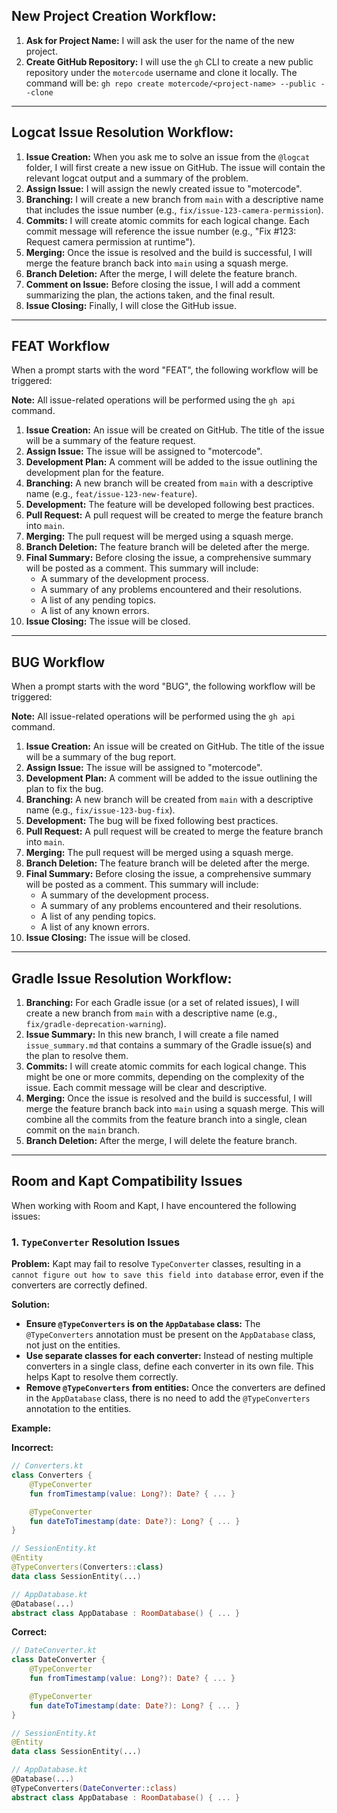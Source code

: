 ## New Project Creation Workflow:

1.  **Ask for Project Name:** I will ask the user for the name of the new project.
2.  **Create GitHub Repository:** I will use the `gh` CLI to create a new public repository under the `motercode` username and clone it locally. The command will be: `gh repo create motercode/<project-name> --public --clone`

---


## Logcat Issue Resolution Workflow:

1.  **Issue Creation:** When you ask me to solve an issue from the `@logcat` folder, I will first create a new issue on GitHub. The issue will contain the relevant logcat output and a summary of the problem.
2.  **Assign Issue:** I will assign the newly created issue to "motercode".
3.  **Branching:** I will create a new branch from `main` with a descriptive name that includes the issue number (e.g., `fix/issue-123-camera-permission`).
4.  **Commits:** I will create atomic commits for each logical change. Each commit message will reference the issue number (e.g., "Fix #123: Request camera permission at runtime").
5.  **Merging:** Once the issue is resolved and the build is successful, I will merge the feature branch back into `main` using a squash merge.
6.  **Branch Deletion:** After the merge, I will delete the feature branch.
7.  **Comment on Issue:** Before closing the issue, I will add a comment summarizing the plan, the actions taken, and the final result.
8.  **Issue Closing:** Finally, I will close the GitHub issue.

---

## FEAT Workflow

When a prompt starts with the word "FEAT", the following workflow will be triggered:

**Note:** All issue-related operations will be performed using the `gh api` command.

1.  **Issue Creation:** An issue will be created on GitHub. The title of the issue will be a summary of the feature request.
2.  **Assign Issue:** The issue will be assigned to "motercode".
3.  **Development Plan:** A comment will be added to the issue outlining the development plan for the feature.
4.  **Branching:** A new branch will be created from `main` with a descriptive name (e.g., `feat/issue-123-new-feature`).
5.  **Development:** The feature will be developed following best practices.
6.  **Pull Request:** A pull request will be created to merge the feature branch into `main`.
7.  **Merging:** The pull request will be merged using a squash merge.
8.  **Branch Deletion:** The feature branch will be deleted after the merge.
9.  **Final Summary:** Before closing the issue, a comprehensive summary will be posted as a comment. This summary will include:
    *   A summary of the development process.
    *   A summary of any problems encountered and their resolutions.
    *   A list of any pending topics.
    *   A list of any known errors.
10. **Issue Closing:** The issue will be closed.

---

## BUG Workflow

When a prompt starts with the word "BUG", the following workflow will be triggered:

**Note:** All issue-related operations will be performed using the `gh api` command.

1.  **Issue Creation:** An issue will be created on GitHub. The title of the issue will be a summary of the bug report.
2.  **Assign Issue:** The issue will be assigned to "motercode".
3.  **Development Plan:** A comment will be added to the issue outlining the plan to fix the bug.
4.  **Branching:** A new branch will be created from `main` with a descriptive name (e.g., `fix/issue-123-bug-fix`).
5.  **Development:** The bug will be fixed following best practices.
6.  **Pull Request:** A pull request will be created to merge the feature branch into `main`.
7.  **Merging:** The pull request will be merged using a squash merge.
8.  **Branch Deletion:** The feature branch will be deleted after the merge.
9.  **Final Summary:** Before closing the issue, a comprehensive summary will be posted as a comment. This summary will include:
    *   A summary of the development process.
    *   A summary of any problems encountered and their resolutions.
    *   A list of any pending topics.
    *   A list of any known errors.
10. **Issue Closing:** The issue will be closed.

---

## Gradle Issue Resolution Workflow:

1.  **Branching:** For each Gradle issue (or a set of related issues), I will create a new branch from `main` with a descriptive name (e.g., `fix/gradle-deprecation-warning`).
2.  **Issue Summary:** In this new branch, I will create a file named `issue_summary.md` that contains a summary of the Gradle issue(s) and the plan to resolve them.
3.  **Commits:** I will create atomic commits for each logical change. This might be one or more commits, depending on the complexity of the issue. Each commit message will be clear and descriptive.
4.  **Merging:** Once the issue is resolved and the build is successful, I will merge the feature branch back into `main` using a squash merge. This will combine all the commits from the feature branch into a single, clean commit on the `main` branch.
5.  **Branch Deletion:** After the merge, I will delete the feature branch.

---

## Room and Kapt Compatibility Issues

When working with Room and Kapt, I have encountered the following issues:

### 1. `TypeConverter` Resolution Issues

**Problem:** Kapt may fail to resolve `TypeConverter` classes, resulting in a `cannot figure out how to save this field into database` error, even if the converters are correctly defined.

**Solution:**

*   **Ensure `@TypeConverters` is on the `AppDatabase` class:** The `@TypeConverters` annotation must be present on the `AppDatabase` class, not just on the entities.
*   **Use separate classes for each converter:** Instead of nesting multiple converters in a single class, define each converter in its own file. This helps Kapt to resolve them correctly.
*   **Remove `@TypeConverters` from entities:** Once the converters are defined in the `AppDatabase` class, there is no need to add the `@TypeConverters` annotation to the entities.

**Example:**

**Incorrect:**

```kotlin
// Converters.kt
class Converters {
    @TypeConverter
    fun fromTimestamp(value: Long?): Date? { ... }

    @TypeConverter
    fun dateToTimestamp(date: Date?): Long? { ... }
}

// SessionEntity.kt
@Entity
@TypeConverters(Converters::class)
data class SessionEntity(...)

// AppDatabase.kt
@Database(...)
abstract class AppDatabase : RoomDatabase() { ... }
```

**Correct:**

```kotlin
// DateConverter.kt
class DateConverter {
    @TypeConverter
    fun fromTimestamp(value: Long?): Date? { ... }

    @TypeConverter
    fun dateToTimestamp(date: Date?): Long? { ... }
}

// SessionEntity.kt
@Entity
data class SessionEntity(...)

// AppDatabase.kt
@Database(...)
@TypeConverters(DateConverter::class)
abstract class AppDatabase : RoomDatabase() { ... }
```